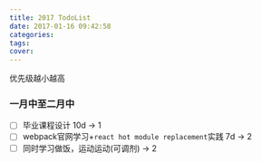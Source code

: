 ```yaml
---
title: 2017 TodoList
date: 2017-01-16 09:42:58
categories:
tags:
cover:
---
```


优先级越小越高

### 一月中至二月中

- [ ] 毕业课程设计 10d -> 1
- [ ] webpack官网学习+`react hot module replacement`实践 7d -> 2
- [ ] 同时学习做饭，运动运动(可调剂) -> 2